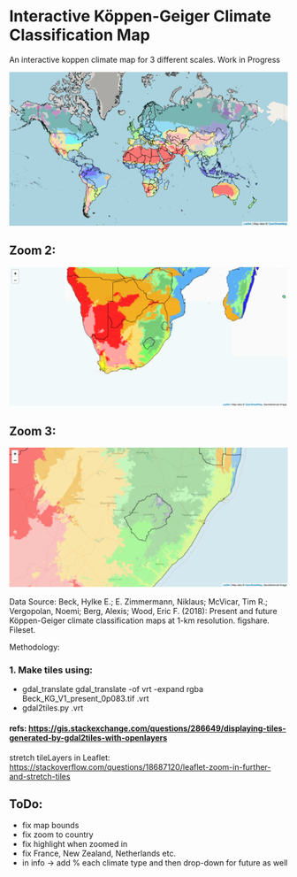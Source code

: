 # Interactive Köppen-Geiger Climate Classification Map
An interactive koppen climate map for 3 different scales. Work in Progress


![Figure 1: Current Map](images/koppengeiger_map1.png)

## Zoom 2:
![Figure 2: Zoom 2](images/KG_map_zoom2.png)

## Zoom 3:
![Figure 3: Zoom 3](images/KG_map_zoom3.png)


Data Source:
Beck, Hylke E.; E. Zimmermann, Niklaus; McVicar, Tim R.; Vergopolan, Noemi; Berg, Alexis; Wood, Eric F. (2018): Present and future Köppen-Geiger climate classification maps at 1-km resolution. figshare. Fileset.

Methodology:
### 1. Make tiles using:
* gdal_translate gdal_translate -of vrt -expand rgba Beck_KG_V1_present_0p083.tif <tileLayer>.vrt
* gdal2tiles.py <tileLayer>.vrt
#### refs: https://gis.stackexchange.com/questions/286649/displaying-tiles-generated-by-gdal2tiles-with-openlayers
stretch tileLayers in Leaflet: https://stackoverflow.com/questions/18687120/leaflet-zoom-in-further-and-stretch-tiles

## ToDo:
* fix map bounds
* fix zoom to country
* fix highlight when zoomed in
* fix France, New Zealand, Netherlands etc.
* in info -> add % each climate type and then drop-down for future as well
